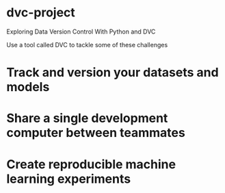 # dvc-project

Exploring Data Version Control With Python and DVC

Use a tool called DVC to tackle some of these challenges
# Track and version your datasets and models
# Share a single development computer between teammates
# Create reproducible machine learning experiments
